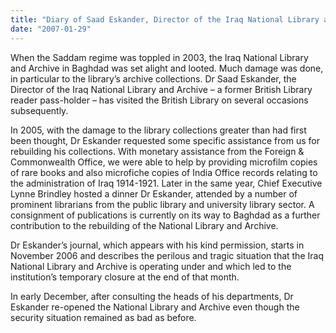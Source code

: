 ```yaml
---
title: "Diary of Saad Eskander, Director of the Iraq National Library and Archive, posted online by British library"
date: "2007-01-29"
---
```


When the Saddam regime was toppled in 2003, the Iraq National Library and Archive in Baghdad was set alight and looted. Much damage was done, in particular to the library’s archive collections. Dr Saad Eskander, the Director of the Iraq National Library and Archive – a former British Library reader pass-holder – has visited the British Library on several occasions subsequently.  
  
In 2005, with the damage to the library collections greater than had first been thought, Dr Eskander requested some specific assistance from us for rebuilding his collections. With monetary assistance from the Foreign & Commonwealth Office, we were able to help by providing microfilm copies of rare books and also microfiche copies of India Office records relating to the administration of Iraq 1914-1921. Later in the same year, Chief Executive Lynne Brindley hosted a dinner Dr Eskander, attended by a number of prominent librarians from the public library and university library sector. A consignment of publications is currently on its way to Baghdad as a further contribution to the rebuilding of the National Library and Archive.  
  
Dr Eskander’s journal, which appears with his kind permission, starts in November 2006 and describes the perilous and tragic situation that the Iraq National Library and Archive is operating under and which led to the institution’s temporary closure at the end of that month.  
  
In early December, after consulting the heads of his departments, Dr Eskander re-opened the National Library and Archive even though the security situation remained as bad as before.
